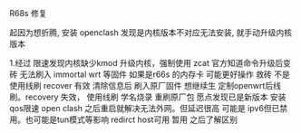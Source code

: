 
R68s 修复

起因为想折腾, 安装 openclash 发现是内核版本不对应无法安装, 就手动升级内核版本


1.经过 限速发现内核缺少kmod 升级内核，强制使用 zcat 官方知道命令升级后变砖 无法刷入 immortal wrt 等固件  如果是r66s 的内存卡 可能更好操作 救砖 不是使用线刷 recover 有效  清除信息后 刷入原厂固件   想继续生 定制openwrt后线刷。recovery 失效，  使用线刷 学名烧录 重刷原厂包  愿点发现已是新版本 安装qos限速 open clash 之后重启就解决无法外网。但延迟很高 可能是 ipv6但已禁用。也可能是tun模式等影响 redirct host可用 暂用 之后了解区别 